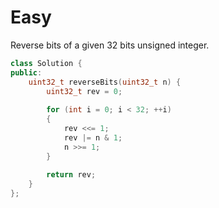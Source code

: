 # Easy

Reverse bits of a given 32 bits unsigned integer.

```cpp
class Solution {
public:
    uint32_t reverseBits(uint32_t n) {
        uint32_t rev = 0;
        
        for (int i = 0; i < 32; ++i)
        {
            rev <<= 1;
            rev |= n & 1;
            n >>= 1;
        }
        
        return rev;
    }
};
```
